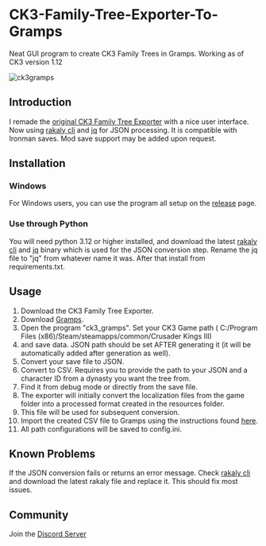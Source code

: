 

# CK3-Family-Tree-Exporter-To-Gramps
Neat GUI program to create CK3 Family Trees in Gramps. Working as of CK3 version 1.12

![ck3gramps](https://github.com/blastentwice/CK3-Family-Tree-Exporter-To-Gramps/assets/81999440/8c5f124d-1d37-4086-95a4-e53048ad3376)

## Introduction
I remade the [original CK3 Family Tree Exporter](https://github.com/blastentwice/CK3-Family-Tree-Exporter-To-Gramps-old) with a nice user interface. Now using [rakaly cli](https://github.com/rakaly/cli) 
and [jq](https://jqlang.github.io/jq/) for JSON processing. It is compatible with Ironman saves. Mod save support may be added upon request.

## Installation

### Windows
For Windows users, you can use the program all setup on the [release](https://github.com/blastentwice/CK3-Family-Tree-Exporter-To-Gramps/releases) page. 

### Use through Python
You will need python 3.12 or higher installed, and download the latest [rakaly cli](https://github.com/rakaly/cli) and [jq](https://jqlang.github.io/jq/) 
binary which is used for the JSON conversion step. Rename the jq file to "jq" from whatever name it was. After that install from requirements.txt.

## Usage
1. Download the CK3 Family Tree Exporter.
2. Download [Gramps](https://gramps-project.org/blog/download/).
3. Open the program "ck3_gramps". Set your CK3 Game path ( C:/Program Files (x86)/Steam/steamapps/common/Crusader Kings III)
4. and save data. JSON path should be set AFTER generating it (it will be automatically added after generation as well).
4. Convert your save file to JSON.
4. Convert to CSV. Requires you to provide the path to your JSON and a character ID from a dynasty you want the tree from. 
5. Find it from debug mode or directly from the save file.
5. The exporter will initially convert the localization files from the game folder into a processed format created in the resources folder. 
6. This file will be used for subsequent conversion.
6. Import the created CSV file to Gramps using the instructions found [here](https://gramps-project.org/wiki/index.php/Gramps_5.1_Wiki_Manual_-_Manage_Family_Trees:_CSV_Import_and_Export#Import).
7. All path configurations will be saved to config.ini.

## Known Problems
If the JSON conversion fails or returns an error message. Check [rakaly cli](https://github.com/rakaly/cli) and download the latest rakaly file and replace it. This should fix most issues.

## Community
Join the [Discord Server](https://discord.gg/cq8rfkdyjQ)

